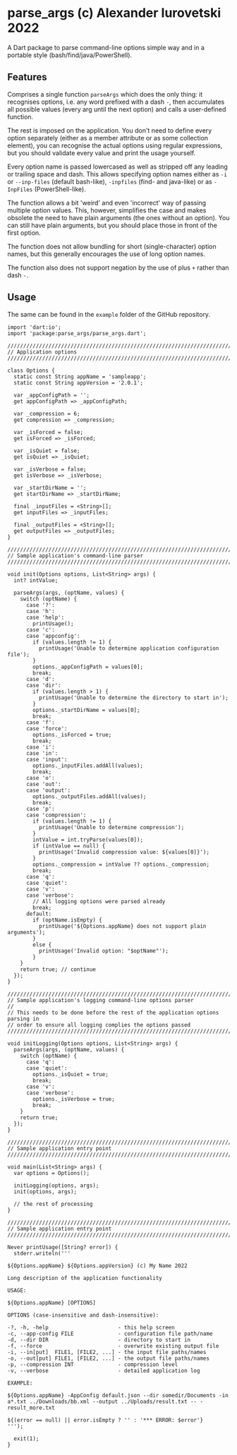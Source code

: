 # parse_args (c) Alexander Iurovetski 2022

A Dart package to parse command-line options simple way and in a portable style (bash/find/java/PowerShell).

## Features

Comprises a single function `parseArgs` which does the only thing: it recognises options, i.e. any word prefixed with а dash `-`, then accumulates all possible values (every arg until the next option) and calls a user-defined function.

The rest is imposed on the application. You don't need to define every option separately (either as a member attribute or as some collection element), you can recognise the actual options using regular expressions, but you should validate every value and print the usage yourself.

Every option name is passed lowercased as well as stripped off any leading or trailing space and dash. This allows specifying option names either as `-i` or `--inp-files` (default bash-like), `-inpfiles` (find- and java-like) or as `-InpFiles` (PowerShell-like).

The function allows a bit 'weird' and even 'incorrect' way of passing multiple option values. This, however, simplifies the case and makes obsolete the need to have plain arguments (the ones without an option). You can still have plain arguments, but you should place those in front of the first option.

The function does not allow bundling for short (single-character) option names, but this generally encourages the use of long option names.

The function also does not support negation by the use of plus `+` rather than dash `-`.

## Usage

The same can be found in the `example` folder of the GitHub repository.

```
import 'dart:io';
import 'package:parse_args/parse_args.dart';

////////////////////////////////////////////////////////////////////////////////
// Application options
////////////////////////////////////////////////////////////////////////////////

class Options {
  static const String appName = 'sampleapp';
  static const String appVersion = '2.0.1';

  var _appConfigPath = '';
  get appConfigPath => _appConfigPath;

  var _compression = 6;
  get compression => _compression;

  var _isForced = false;
  get isForced => _isForced;

  var _isQuiet = false;
  get isQuiet => _isQuiet;

  var _isVerbose = false;
  get isVerbose => _isVerbose;

  var _startDirName = '';
  get startDirName => _startDirName;

  final _inputFiles = <String>[];
  get inputFiles => _inputFiles;

  final _outputFiles = <String>[];
  get outputFiles => _outputFiles;
}

////////////////////////////////////////////////////////////////////////////////
// Sample application's command-line parser
////////////////////////////////////////////////////////////////////////////////

void init(Options options, List<String> args) {
  int? intValue;

  parseArgs(args, (optName, values) {
    switch (optName) {
      case '?':
      case 'h':
      case 'help':
        printUsage();
      case 'c':
      case 'appconfig':
        if (values.length != 1) {
          printUsage('Unable to determine application configuration file');
        }
        options._appConfigPath = values[0];
        break;
      case 'd':
      case 'dir':
        if (values.length > 1) {
          printUsage('Unable to determine the directory to start in');
        }
        options._startDirName = values[0];
        break;
      case 'f':
      case 'force':
        options._isForced = true;
        break;
      case 'i':
      case 'in':
      case 'input':
        options._inputFiles.addAll(values);
        break;
      case 'o':
      case 'out':
      case 'output':
        options._outputFiles.addAll(values);
        break;
      case 'p':
      case 'compression':
        if (values.length != 1) {
          printUsage('Unable to determine compression');
        }
        intValue = int.tryParse(values[0]);
        if (intValue == null) {
          printUsage('Invalid compression value: ${values[0]}');
        }
        options._compression = intValue ?? options._compression;
        break;
      case 'q':
      case 'quiet':
      case 'v':
      case 'verbose':
        // All logging options were parsed already
        break;
      default:
        if (optName.isEmpty) {
          printUsage('${Options.appName} does not support plain arguments');
        }
        else {
          printUsage('Invalid option: "$optName"');
        }
    }
    return true; // continue
  });
}

////////////////////////////////////////////////////////////////////////////////
// Sample application's logging command-line options parser
//
// This needs to be done before the rest of the application options parsing in
// order to ensure all logging complies the options passed
////////////////////////////////////////////////////////////////////////////////

void initLogging(Options options, List<String> args) {
  parseArgs(args, (optName, values) {
    switch (optName) {
      case 'q':
      case 'quiet':
        options._isQuiet = true;
        break;
      case 'v':
      case 'verbose':
        options._isVerbose = true;
        break;
    }
    return true;
  });
}

////////////////////////////////////////////////////////////////////////////////
// Sample application entry point
////////////////////////////////////////////////////////////////////////////////

void main(List<String> args) {
  var options = Options();

  initLogging(options, args);
  init(options, args);

  // the rest of processing
}

////////////////////////////////////////////////////////////////////////////////
// Sample application entry point
////////////////////////////////////////////////////////////////////////////////

Never printUsage([String? error]) {
  stderr.writeln('''

${Options.appName} ${Options.appVersion} (c) My Name 2022

Long description of the application functionality

USAGE:

${Options.appName} [OPTIONS]

OPTIONS (case-insensitive and dash-insensitive):

-?, -h, -help                      - this help screen
-c, --app-config FILE              - configuration file path/name
-d, --dir DIR                      - directory to start in
-f, --force                        - overwrite existing output file
-i, --in[put]  FILE1, [FILE2, ...] - the input file paths/names
-o, --out[put] FILE1, [FILE2, ...] - the output file paths/names
-p, --compression INT              - compression level
-v, --verbose                      - detailed application log

EXAMPLE:

${Options.appName} -AppConfig default.json --dir somedir/Documents -in a*.txt ../Downloads/bb.xml --output ../Uploads/result.txt -- -result_more.txt

${(error == null) || error.isEmpty ? '' : '*** ERROR: $error'}
''');

  exit(1);
}
```
